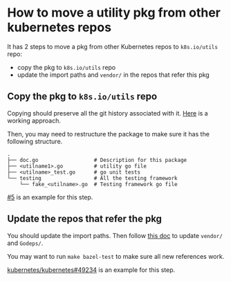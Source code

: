 # How to move a utility pkg from other kubernetes repos

It has 2 steps to move a pkg from other Kubernetes repos to `k8s.io/utils` repo:
- copy the pkg to `k8s.io/utils` repo
- update the import paths and `vendor/` in the repos that refer this pkg

## Copy the pkg to `k8s.io/utils` repo

Copying should preserve all the git history associated with it.
[Here](http://gbayer.com/development/moving-files-from-one-git-repository-to-another-preserving-history/) is a working approach.

Then, you may need to restructure the package to make sure it has the following structure.

    .
    ├── doc.go                  # Description for this package
    ├── <utilname1>.go          # utility go file
    ├── <utilname>_test.go      # go unit tests
    └── testing                 # All the testing framework
        └── fake_<utilname>.go  # Testing framework go file

[#5](https://github.com/kubernetes/utils/pull/5) is an example for this step.

## Update the repos that refer the pkg

You should update the import paths.
Then follow [this doc](https://github.com/kubernetes/community/blob/master/contributors/devel/godep.md) to update `vendor/` and `Godeps/`.

You may want to run `make bazel-test` to make sure all new references work.

[kubernetes/kubernetes#49234](https://github.com/kubernetes/kubernetes/pull/49234) is an example for this step.
